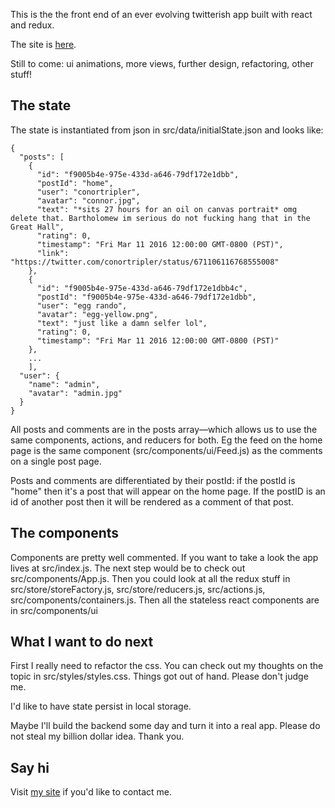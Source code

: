 This is the the front end of an ever evolving twitterish app built with react and redux. 

The site is [here](https://postioo.herokuapp.com). 

Still to come: ui animations, more views, further design, refactoring, other stuff!

## The state
The state is instantiated from json in src/data/initialState.json and looks like:

```
{
  "posts": [
    {
      "id": "f9005b4e-975e-433d-a646-79df172e1dbb",
      "postId": "home",
      "user": "conortripler",
      "avatar": "connor.jpg",
      "text": "*sits 27 hours for an oil on canvas portrait* omg delete that. Bartholomew im serious do not fucking hang that in the Great Hall",
      "rating": 0,
      "timestamp": "Fri Mar 11 2016 12:00:00 GMT-0800 (PST)",
      "link": "https://twitter.com/conortripler/status/671106116768555008"
    },
    {
      "id": "f9005b4e-975e-433d-a646-79df172e1dbb4c",
      "postId": "f9005b4e-975e-433d-a646-79df172e1dbb",
      "user": "egg rando",
      "avatar": "egg-yellow.png",
      "text": "just like a damn selfer lol",
      "rating": 0,
      "timestamp": "Fri Mar 11 2016 12:00:00 GMT-0800 (PST)"
    },
    ...
    ], 
  "user": {
    "name": "admin",
    "avatar": "admin.jpg"
  }
}
```

All posts and comments are in the posts array—which allows us to use the same components, actions, and reducers for both. Eg the feed on the home page is the same component (src/components/ui/Feed.js) as the comments on a single post page.

Posts and comments are differentiated by their postId: if the postId is "home" then it's a post that will appear on the home page. If the postID is an id of another post then it will be rendered as a comment of that post.

## The components
Components are pretty well commented. If you want to take a look the app lives at src/index.js. The next step would be to check out src/components/App.js. Then you could look at all the redux stuff in src/store/storeFactory.js, src/store/reducers.js, src/actions.js, src/components/containers.js. Then all the stateless react components are in src/components/ui

## What I want to do next
First I really need to refactor the css. You can check out my thoughts on the topic in src/styles/styles.css. Things got out of hand. Please don't judge me.

I'd like to have state persist in local storage.

Maybe I'll build the backend some day and turn it into a real app. Please do not steal my billion dollar idea. Thank you.

## Say hi
Visit [my site](https://joeschoech.com) if you'd like to contact me.